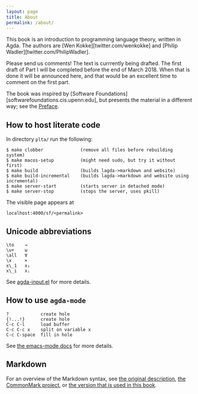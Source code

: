 ```yaml
---
layout: page
title: About
permalink: /about/
---
```


This book is an introduction to programming language theory, written in Agda.  The authors are [Wen Kokke][twitter.com/wenkokke] and [Philip Wadler][twitter.com/PhilipWadler].

Please send us comments!  The text is currrently being drafted. The first draft of Part I will be completed before the end of March 2018. When that is done it will be announced here, and that would be an excellent time to comment on the first part.

The book was inspired by [Software Foundations][softwarefoundations.cis.upenn.edu], but presents the material in a different way; see the [Preface](Preface).

## How to host literate code

In directory `plta/` run the following:

    $ make clobber              (remove all files before rebuilding system)
    $ make macos-setup          (might need sudo, but try it without first)
    $ make build                (builds lagda->markdown and website)
    $ make build-incremental    (builds lagda->markdown and website using incremental)
    $ make server-start         (starts server in detached mode)
    $ make server-stop          (stops the server, uses pkill)

The visible page appears at

    localhost:4000/sf/<permalink>

## Unicode abbreviations


    \to    →
    \u+    ⊎
    \all   ∀
    \x     ×
    x\_1   x₁
    x\_i   xᵢ

See [agda-input.el](https://github.com/agda/agda/blob/master/src/data/emacs-mode/agda-input.el#L194) for more details.

## How to use `agda-mode`

    ?            create hole
    {!...!}      create hole
    C-c C-l      load buffer
    C-c C-c x    split on variable x 
    C-c C-space  fill in hole

See [the emacs-mode docs]( http://agda.readthedocs.io/en/latest/tools/emacs-mode.html) for more details.

## Markdown

For an overview of the Markdown syntax, see [the original description](daringfireball.net/projects/markdown/syntax), [the CommonMark project](spec.commonmark.org/0.28/), or [the version that is used in this book](kramdown.gettalong.org/syntax.html).


